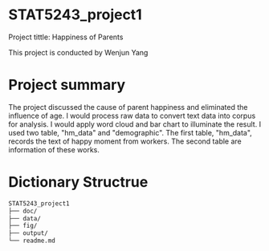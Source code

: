 # STAT5243_project1
Project tittle: Happiness of Parents

This project is conducted by Wenjun Yang
# Project summary
The project discussed the cause of parent happiness and eliminated the influence of age. I would process raw data to convert text data into corpus for analysis. I would apply word cloud and bar chart to illuminate the result. I used two table, "hm_data" and "demographic". The first table, "hm_data", records the text of happy moment from workers. The second table are information of these works.
# Dictionary Structrue
```bash
STAT5243_project1
├── doc/
├── data/
├── fig/
├── output/
└── readme.md

```

